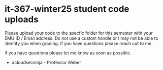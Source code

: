 # it-367-winter25 student code uploads

Please upload your code to the specfic folder for this semester with your EMU ID / Email address. Do not use a custom handle or I may not be able to identify you when grading. If you have questions please reach out to me.

If you have questions please let me know as soon as possible.

- acloudsecninja - Professor Weber